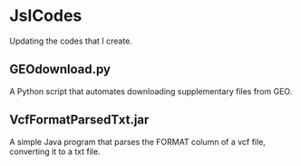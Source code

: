 # JslCodes

Updating the codes that I create.

## GEOdownload.py
A Python script that automates downloading supplementary files from GEO.

## VcfFormatParsedTxt.jar
A simple Java program that parses the FORMAT column of a vcf file, converting it to a txt file.
